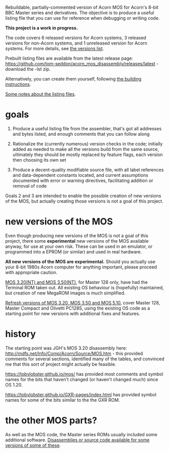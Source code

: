 Rebuildable, partially-commented version of Acorn MOS for Acorn's
8-bit BBC Master series and derivatives. The objective is to produce a
useful listing file that you can use for reference when debugging or
writing code.

**This project is a work in progress.**

The code covers 6 released versions for Acorn systems, 3 released
versions for non-Acorn systems, and 1 unreleased version for Acorn
systems. For more details, see
[the versions list](./docs/versions.md).

Prebuilt listing files are available from the latest release page:
https://github.com/tom-seddon/acorn_mos_disassembly/releases/latest -
download the -lst zip. 

Alternatively, you can create them yourself, following
[the building instructions](./docs/build.md).

[Some notes about the listing files](./docs/lst.md).

# goals

1. Produce a useful listing file from the assembler, that's got all
   addresses and bytes listed, and enough comments that you can follow
   along
   
2. Rationalize the (currently numerous) version checks in the code;
   initially added as needed to make all the versions build from the
   same source, ultimately they should be mostly replaced by feature
   flags, each version then choosing its own set
   
3. Produce a decent-quality modifiable source file, with all label
   references and data-dependent constants located, and current
   assumptions documented with error or warning directives,
   facilitating addition or removal of code

Goals 2 and 3 are intended to enable the possible creation of new
versions of the MOS, but actually creating those versions is not a
goal of this project.

# new versions of the MOS

Even though producing new versions of the MOS is not a goal of this
project, there some **experimental** new versions of the MOS available
anyway, for use at your own risk. These can be used in an emulator, or
programmed into a EPROM (or similar) and used in real hardware.

**All new versions of the MOS are experimental.** Should you actually
use your 8-bit 1980s Acorn computer for anything important, please
proceed with appropriate caution.

[MOS 3.20(NT) and MOS 3.50(NT)](./docs/NT.md), for Master 128 only,
have had the Terminal ROM taken out. All existing OS behaviour is
(hopefully) maintained, but creation of new MegaROM images is much
simplified.

[Refresh versions of MOS 3.20, MOS 3.50 and MOS 5.10](./docs/refresh.md),
cover Master 128, Master Compact and Olivetti PC128S, using the
existing OS code as a starting point for new versions with additional
fixes and features.

# history

The starting point was JGH's MOS 3.20 disassembly here:
http://mdfs.net/Info/Comp/Acorn/Source/MOS.htm - this provided
comments for several sections, identified many of the tables, and
convinced me that this sort of project might actually be feasible.

https://tobylobster.github.io/mos/ has provided most comments and
symbol names for the bits that haven't changed (or haven't changed
much) since OS 1.20.

https://tobylobster.github.io/GXR-pages/index.html has provided symbol
names for some of the bits similar to the the GXR ROM.

# the other MOS parts?

As well as the MOS code, the Master series ROMs usually included some
additional software. [Disassemblies or source code available for some
versions of some of these](./docs/other-parts.md).
